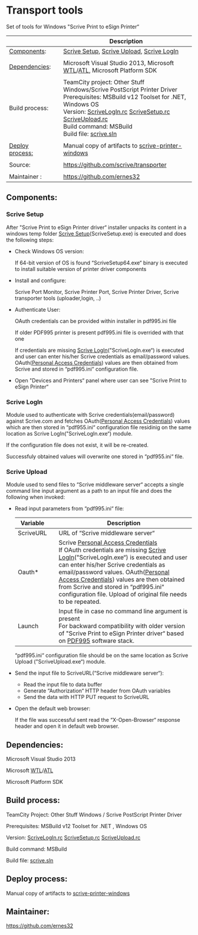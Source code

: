 Transport tools
===============

Set of tools for Windows "Scrive Print to eSign Printer“

|  |  | Description |
|-----------------|---|----------------------------------------------------------------------------------------------------------------------------------------------------------------------------------------------------------------------|
| [Components](#Components): |  | [Scrive Setup](#Setup), [Scrive Upload](#Upload), [Scrive LogIn](#LogIn) |
|  |  |  |
| [Dependencies](#Dependencies): |  | Microsoft Visual Studio 2013, Microsoft [WTL](https://en.wikipedia.org/wiki/Windows_Template_Library)/[ATL](https://en.wikipedia.org/wiki/Active_Template_Library), Microsoft Platform SDK |
|  |  |  |
| Build process: |  | TeamCity project: Other Stuff Windows/Scrive PostScript Printer Driver <br>Prerequisites: MSBuild v12 Toolset for .NET, Windows OS <br>Version: [ScriveLogIn.rc](https://github.com/scrive/transporter/blob/master/login/ScriveUpload.rc) [ScriveSetup.rc](https://github.com/scrive/transporter/blob/master/setup/ScriveSetup.rc) [ScriveUpload.rc](https://github.com/scrive/transporter/blob/master/uploader/ScriveUpload.rc) <br>Build command: MSBuild <br>Build file: [scrive.sln](https://github.com/scrive/transporter/blob/master/scrive.sln) |
|  |  |  |
| [Deploy process:](#Deploy) |  | Manual copy of artifacts to [scrive-printer-windows](https://github.com/scrive/scrive-printer-windows) |
|  |  |  |
| Source: |  | [<https://github.com/scrive/transporter>](https://github.com/scrive/transporter) |
|  |  |  |
| Maintainer : |  | [<https://github.com/ernes32>](https://github.com/ernes32) |


Components:<a name="Components"></a>
----------

### Scrive Setup<a name="Setup"></a>

After "Scrive Print to eSign Printer driver“ installer unpacks its content in a windows temp folder [Scrive Setup](#Setup)(ScriveSetup.exe) is executed and does the following steps:

-   Check Windows OS version:

    If 64-bit version of OS is found “ScriveSetup64.exe“ binary is executed to install suitable version
    of printer driver components

-   Install and configure:

    Scrive Port Monitor, Scrive Printer Port, Scrive Printer Driver, Scrive transporter tools (uploader,login, ..)

-   Authenticate User:

    OAuth credentials can be provided within installer in pdf995.ini file

    If older PDF995 printer is present pdf995.ini file is overrided with that one

    If credentials are missing [Scrive LogIn](#LogIn)("ScriveLogIn.exe“) is executed and user can enter
    his/her Scrive credentials as email/password values.
    OAuth([Personal Access Credentials](https://scrive.com/en/api#entry-159)) values are then obtained from Scrive and stored in “pdf995.ini“ configuration file.
    
-   Open "Devices and Printers“ panel where user can see "Scrive Print to eSign Printer“

### Scrive LogIn<a name="LogIn"></a>

Module used to authenticate with Scrive credentials(email/password) against Scrive.com and fetches OAuth([Personal Access Credentials](https://scrive.com/en/api#entry-159)) values which are
then stored in “pdf955.ini“ configuration file residinig on the same location as Scrive LogIn("ScriveLogIn.exe“) module.

If the configuration file does not exist, it will be re-created.

Successfuly obtained values will overwrite one stored in “pdf955.ini“ file.

### Scrive Upload<a name="Upload"></a>

Module used to send files to “Scrive middleware server“ accepts a single
command line input argument as a path to an input file and does the
following when invoked:

-   Read input parameters from “pdf995.ini“ file:

    |Variable  |  | Description |
    |-----------|---|--------------------------------------------------------------------------------|
    | ScriveURL |  | URL of “Scrive middleware server“ |
    | Oauth* |  | Scrive [Personal Access Credentials](https://scrive.com/en/api#entry-159)<br>If OAuth credentials are missing [Scrive LogIn](#LogIn)("ScriveLogIn.exe“) is executed and user can enter his/her Scrive credentials as email/password values. OAuth([Personal Access Credentials](https://scrive.com/en/api#entry-159)) values are then obtained from Scrive and stored in “pdf995.ini“ configuration file. Upload of original file needs to be repeated.|
    | Launch|  | Input file in case no command line argument is present<br>For backward compatibility with older version of "Scrive Print to eSign Printer driver“ based on [PDF995](http://www.pdf995.com/) software stack. |
    
    “pdf995.ini“ configuration file should be on the same location as Scrive Upload ("ScriveUpload.exe“) module.
    
-   Send the input file to ScriveURL(“Scrive middleware server“):

    - Read the input file to data buffer
    - Generate “Authorization“ HTTP header from OAuth variables
    - Send the data with HTTP PUT request to ScriveURL
    
-   Open the default web browser:

    If the file was successful sent read the “X-Open-Browser“ response header and open it in default
    web browser.

Dependencies:<a name="Dependencies"></a>
-------------

Microsoft Visual Studio 2013

Microsoft
[WTL](https://en.wikipedia.org/wiki/Windows_Template_Library)/[ATL](https://en.wikipedia.org/wiki/Active_Template_Library)

Microsoft Platform SDK

Build process:<a name="Build"></a>
--------------

TeamCity Project: Other Stuff Windows / Scrive PostScript Printer Driver 

Prerequisites: MSBuild v12 Toolset for .NET , Windows OS

Version:<a name="Version"></a>
[ScriveLogIn.rc](https://github.com/scrive/transporter/blob/master/login/ScriveUpload.rc)
[ScriveSetup.rc](https://github.com/scrive/transporter/blob/master/setup/ScriveSetup.rc)
[ScriveUpload.rc](https://github.com/scrive/transporter/blob/master/uploader/ScriveUpload.rc)

Build command: MSBuild

Build file: [scrive.sln](https://github.com/scrive/transporter/blob/master/scrive.sln)

Deploy process:<a name="Deploy"></a>
---------------

Manual copy of artifacts to [scrive-printer-windows](https://github.com/scrive/scrive-printer-windows)

Maintainer:
-----------

[<https://github.com/ernes32>](https://github.com/ernes32)
<br><br><br>

